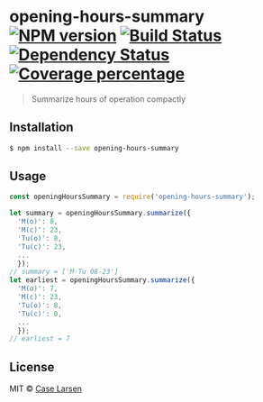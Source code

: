 # opening-hours-summary [![NPM version][npm-image]][npm-url] [![Build Status][travis-image]][travis-url] [![Dependency Status][daviddm-image]][daviddm-url] [![Coverage percentage][coveralls-image]][coveralls-url]
> Summarize hours of operation compactly

## Installation

```sh
$ npm install --save opening-hours-summary
```

## Usage

```js
const openingHoursSummary = require('opening-hours-summary');

let summary = openingHoursSummary.summarize({
  'M(o)': 8,
  'M(c)': 23,
  'Tu(o)': 8,
  'Tu(c)': 23,
  ...
  });
// summary = ['M-Tu 08-23']
let earliest = openingHoursSummary.summarize({
  'M(o)': 7,
  'M(c)': 23,
  'Tu(o)': 8,
  'Tu(c)': 0,
  ...
  });
// earliest = 7
```

## License

MIT © [Case Larsen](https://caselarsen.com)


[npm-image]: https://badge.fury.io/js/opening-hours-summary.svg
[npm-url]: https://npmjs.org/package/opening-hours-summary
[travis-image]: https://travis-ci.org/clarsen/opening-hours-summary.svg?branch=master
[travis-url]: https://travis-ci.org/clarsen/opening-hours-summary
[daviddm-image]: https://david-dm.org/clarsen/opening-hours-summary.svg?theme=shields.io
[daviddm-url]: https://david-dm.org/clarsen/opening-hours-summary
[coveralls-image]: https://coveralls.io/repos/clarsen/opening-hours-summary/badge.svg
[coveralls-url]: https://coveralls.io/r/clarsen/opening-hours-summary
